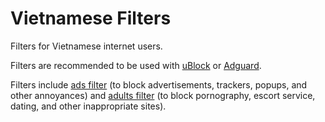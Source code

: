 # Vietnamese Filters

Filters for Vietnamese internet users.

Filters are recommended to be used with [uBlock](https://github.com/gorhill/uBlock) or [Adguard](https://github.com/AdguardTeam).

Filters include [ads filter]() (to block advertisements, trackers, popups, and other annoyances) and [adults filter]() (to block pornography, escort service, dating, and other inappropriate sites).
